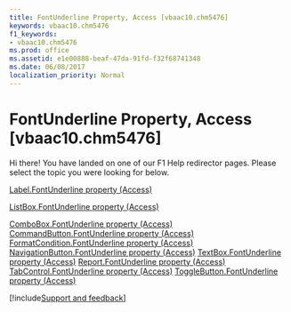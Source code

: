 ```yaml
---
title: FontUnderline Property, Access [vbaac10.chm5476]
keywords: vbaac10.chm5476
f1_keywords:
- vbaac10.chm5476
ms.prod: office
ms.assetid: e1e00888-beaf-47da-91fd-f32f68741348
ms.date: 06/08/2017
localization_priority: Normal
---
```



# FontUnderline Property, Access [vbaac10.chm5476]

Hi there! You have landed on one of our F1 Help redirector pages. Please select the topic you were looking for below.

[Label.FontUnderline property (Access)](https://msdn.microsoft.com/library/0d087af3-06a3-7404-cc02-8d4bc8965c6d%28Office.15%29.aspx)

[ListBox.FontUnderline property (Access)](https://msdn.microsoft.com/library/1b89f608-9d05-015c-b7a5-8f7f9e3ec271%28Office.15%29.aspx)

[ComboBox.FontUnderline property (Access)](https://msdn.microsoft.com/library/54ee770c-4e75-fbc7-0453-99fc2c2456c1%28Office.15%29.aspx)
[CommandButton.FontUnderline property (Access)](https://msdn.microsoft.com/library/1882cbe8-3e22-9224-bb18-a5f3aa9cf737%28Office.15%29.aspx)
[FormatCondition.FontUnderline property (Access)](https://msdn.microsoft.com/library/bb70c197-8c17-2e31-23e9-c97f58cd434b%28Office.15%29.aspx)
[NavigationButton.FontUnderline property (Access)](https://msdn.microsoft.com/library/e5839cc1-d600-d46b-0433-d50aaadd79ca%28Office.15%29.aspx)
[TextBox.FontUnderline property (Access)](https://msdn.microsoft.com/library/67bf0551-21c0-73cd-9418-dc7b3582f53c%28Office.15%29.aspx)
[Report.FontUnderline property (Access)](https://msdn.microsoft.com/library/37f62220-069d-939d-7ad0-e9f25ae6bf36%28Office.15%29.aspx)
[TabControl.FontUnderline property (Access)](https://msdn.microsoft.com/library/d19bccfa-4618-d95e-7467-eee15ba59336%28Office.15%29.aspx)
[ToggleButton.FontUnderline property (Access)](https://msdn.microsoft.com/library/fef06d9f-f21f-a753-9822-f1e823ab10b4%28Office.15%29.aspx)

[!include[Support and feedback](~/includes/feedback-boilerplate.md)]